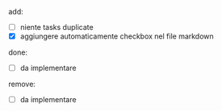 add:
- [ ] niente tasks duplicate
- [x] aggiungere automaticamente checkbox nel file markdown
 
done:
- [ ] da implementare 

remove:
- [ ] da implementare 
